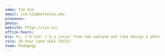 ```yaml
---
name: Tim Xie
email: tim.xie@berkeley.edu
pronouns: 
photo: 
website: https://xie.nz/
office-hours: 
bio: hi, i'm tim! i'm a junior from new zealand and like design & photography, looking forward to a great semester!
role: 20-hour Lead uGSI (UCS2)
team: Pedagogy
---
```

